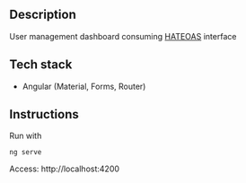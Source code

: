 ## Description

User management dashboard consuming [HATEOAS](https://en.wikipedia.org/wiki/HATEOAS) interface

## Tech stack
- Angular (Material, Forms, Router)

## Instructions

Run with

`ng serve`

Access: http://localhost:4200